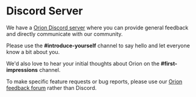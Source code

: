 # Discord Server

We have a [Orion Discord server](https://discord.com/invite/gKh5E6ys6D) where you can provide general feedback and directly communicate with our community.

Please use the **#introduce-yourself** channel to say hello and let everyone know a bit about you.

We'd also love to hear your initial thoughts about Orion on the **#first-impressions** channel.

To make specific feature requests or bug reports, please use our [Orion feedback forum](https://orionfeedback.org) rather than Discord.